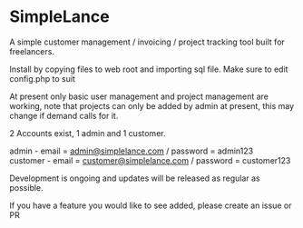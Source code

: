 SimpleLance
===========

A simple customer management / invoicing / project tracking tool built for freelancers.

Install by copying files to web root and importing sql file. Make sure to edit config.php to suit

At present only basic user management and project management are working, note that projects can only be added by admin at present, this may change if demand calls for it.

2 Accounts exist, 1 admin and 1 customer.

admin - email = admin@simplelance.com / password = admin123 <br>
customer - email = customer@simplelance.com / password = customer123

Development is ongoing and updates will be released as regular as possible.

If you have a feature you would like to see added, please create an issue or PR
